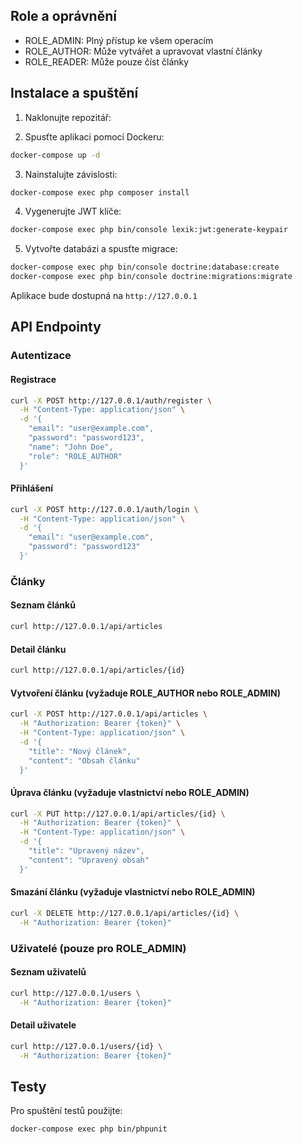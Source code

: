 ## Role a oprávnění

- ROLE_ADMIN: Plný přístup ke všem operacím
- ROLE_AUTHOR: Může vytvářet a upravovat vlastní články
- ROLE_READER: Může pouze číst články



## Instalace a spuštění

1. Naklonujte repozitář:

2. Spusťte aplikaci pomocí Dockeru:
```bash
docker-compose up -d
```

3. Nainstalujte závislosti:
```bash
docker-compose exec php composer install
```

4. Vygenerujte JWT klíče:
```bash
docker-compose exec php bin/console lexik:jwt:generate-keypair
```

5. Vytvořte databázi a spusťte migrace:
```bash
docker-compose exec php bin/console doctrine:database:create
docker-compose exec php bin/console doctrine:migrations:migrate
```

Aplikace bude dostupná na `http://127.0.0.1`

## API Endpointy

### Autentizace

#### Registrace
```bash
curl -X POST http://127.0.0.1/auth/register \
  -H "Content-Type: application/json" \
  -d '{
    "email": "user@example.com",
    "password": "password123",
    "name": "John Doe",
    "role": "ROLE_AUTHOR"
  }'
```

#### Přihlášení
```bash
curl -X POST http://127.0.0.1/auth/login \
  -H "Content-Type: application/json" \
  -d '{
    "email": "user@example.com",
    "password": "password123"
  }'
```

### Články

#### Seznam článků
```bash
curl http://127.0.0.1/api/articles
```

#### Detail článku
```bash
curl http://127.0.0.1/api/articles/{id}
```

#### Vytvoření článku (vyžaduje ROLE_AUTHOR nebo ROLE_ADMIN)
```bash
curl -X POST http://127.0.0.1/api/articles \
  -H "Authorization: Bearer {token}" \
  -H "Content-Type: application/json" \
  -d '{
    "title": "Nový článek",
    "content": "Obsah článku"
  }'
```

#### Úprava článku (vyžaduje vlastnictví nebo ROLE_ADMIN)
```bash
curl -X PUT http://127.0.0.1/api/articles/{id} \
  -H "Authorization: Bearer {token}" \
  -H "Content-Type: application/json" \
  -d '{
    "title": "Upravený název",
    "content": "Upravený obsah"
  }'
```

#### Smazání článku (vyžaduje vlastnictví nebo ROLE_ADMIN)
```bash
curl -X DELETE http://127.0.0.1/api/articles/{id} \
  -H "Authorization: Bearer {token}"
```

### Uživatelé (pouze pro ROLE_ADMIN)

#### Seznam uživatelů
```bash
curl http://127.0.0.1/users \
  -H "Authorization: Bearer {token}"
```

#### Detail uživatele
```bash
curl http://127.0.0.1/users/{id} \
  -H "Authorization: Bearer {token}"
```

## Testy

Pro spuštění testů použijte:
```bash
docker-compose exec php bin/phpunit
```
